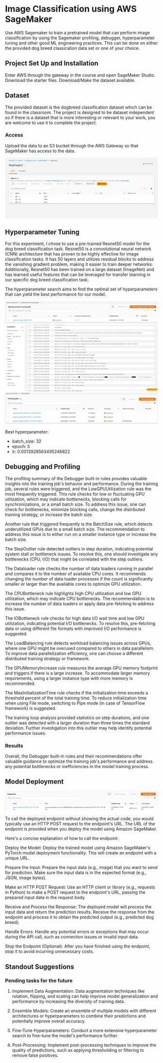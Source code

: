 # Image Classification using AWS SageMaker

Use AWS Sagemaker to train a pretrained model that can perform image classification by using the Sagemaker profiling, debugger, hyperparameter tuning and other good ML engineering practices. This can be done on either the provided dog breed classication data set or one of your choice.

## Project Set Up and Installation
Enter AWS through the gateway in the course and open SageMaker Studio. 
Download the starter files.
Download/Make the dataset available. 

## Dataset
The provided dataset is the dogbreed classification dataset which can be found in the classroom.
The project is designed to be dataset independent so if there is a dataset that is more interesting or relevant to your work, you are welcome to use it to complete the project.

### Access
Upload the data to an S3 bucket through the AWS Gateway so that SageMaker has access to the data. 

![S3](img-readme/bucket.png)

## Hyperparameter Tuning
For this experiment, I chose to use a pre-trained Resnet50 model for the dog breed classification task. Resnet50 is a convolutional neural network (CNN) architecture that has proven to be highly effective for image classification tasks. It has 50 layers and utilizes residual blocks to address the vanishing gradient problem, making it easier to train deeper networks. Additionally, Resnet50 has been trained on a large dataset (ImageNet) and has learned useful features that can be leveraged for transfer learning in our specific dog breed classification task.

The hyperparameter search aims to find the optimal set of hyperparameters that can yield the best performance for our model.

![hyperparameter-tuning](img-readme/hyperparameter-tuning.png)
![cloudwatch_first_eval](img/cloudwatch_first_eval.png)
![training-jobs](img-readme/training-jobs.png)

Best hyperparameter: 
 - batch_size: 32
 - epoch: 5
 - lr: 0.0013928563495246822

## Debugging and Profiling
The profiling summary of the Debugger built-in rules provides valuable insights into the training job's behavior and performance. During the training job, several rules were triggered, and the LowGPUUtilization rule was the most frequently triggered. This rule checks for low or fluctuating GPU utilization, which may indicate bottlenecks, blocking calls for synchronizations, or a small batch size. To address this issue, one can check for bottlenecks, minimize blocking calls, change the distributed training strategy, or increase the batch size.

Another rule that triggered frequently is the BatchSize rule, which detects underutilized GPUs due to a small batch size. The recommendation to address this issue is to either run on a smaller instance type or increase the batch size.

The StepOutlier rule detected outliers in step duration, indicating potential system stall or bottleneck issues. To resolve this, one should investigate any bottlenecks (CPU, I/O) that might be correlated with the step outliers.

The Dataloader rule checks the number of data loaders running in parallel and compares it to the number of available CPU cores. It recommends changing the number of data loader processes if the count is significantly smaller or larger than the available cores to optimize GPU utilization.

The CPUBottleneck rule highlights high CPU utilization and low GPU utilization, which may indicate CPU bottlenecks. The recommendation is to increase the number of data loaders or apply data pre-fetching to address this issue.

The IOBottleneck rule checks for high data I/O wait time and low GPU utilization, indicating potential I/O bottlenecks. To resolve this, pre-fetching data or using different file formats with improved I/O performance is suggested.

The LoadBalancing rule detects workload balancing issues across GPUs, where one GPU might be overused compared to others in data parallelism. To improve data parallelization efficiency, one can choose a different distributed training strategy or framework.

The GPUMemoryIncrease rule measures the average GPU memory footprint and triggers if there is a large increase. To accommodate larger memory requirements, using a larger instance type with more memory is recommended.

The MaxInitializationTime rule checks if the initialization time exceeds a threshold percent of the total training time. To reduce initialization time when using File mode, switching to Pipe mode (in case of TensorFlow framework) is suggested.

The training loop analysis provided statistics on step durations, and one outlier was detected with a larger duration than three times the standard deviation. Further investigation into this outlier may help identify potential performance issues.



### Results


Overall, the Debugger built-in rules and their recommendations offer valuable guidance to optimize the training job's performance and address any potential bottlenecks or inefficiencies in the model training process.


## Model Deployment

![endpoints](img-readme/endpoints.png)


To call the deployed endpoint without showing the actual code, you would typically use an HTTP POST request to the endpoint's URL. The URL of the endpoint is provided when you deploy the model using Amazon SageMaker.

Here's a concise explanation of how to call the endpoint:

Deploy the Model: Deploy the trained model using Amazon SageMaker's PyTorch model deployment functionality. This will create an endpoint with a unique URL.

Prepare the Input: Prepare the input data (e.g., image) that you want to send for prediction. Make sure the input data is in the expected format (e.g., JSON, image bytes).

Make an HTTP POST Request: Use an HTTP client or library (e.g., requests in Python) to make a POST request to the endpoint's URL, passing the prepared input data in the request body.

Receive and Process the Response: The deployed model will process the input data and return the prediction results. Receive the response from the endpoint and process it to obtain the predicted output (e.g., predicted dog breed).

Handle Errors: Handle any potential errors or exceptions that may occur during the API call, such as connection issues or invalid input data.

Stop the Endpoint (Optional): After you have finished using the endpoint, stop it to avoid incurring unnecessary costs.

## Standout Suggestions
### Pending tasks for the future

1. Implement Data Augmentation: Data augmentation techniques like rotation, flipping, and scaling can help improve model generalization and performance by increasing the diversity of training data.

2. Ensemble Models: Create an ensemble of multiple models with different architectures or hyperparameters to combine their predictions and potentially improve overall accuracy.

3. Fine-Tune Hyperparameters: Conduct a more extensive hyperparameter search to fine-tune the model's performance further.

4. Post-Processing: Implement post-processing techniques to improve the quality of predictions, such as applying thresholding or filtering to remove false positives.